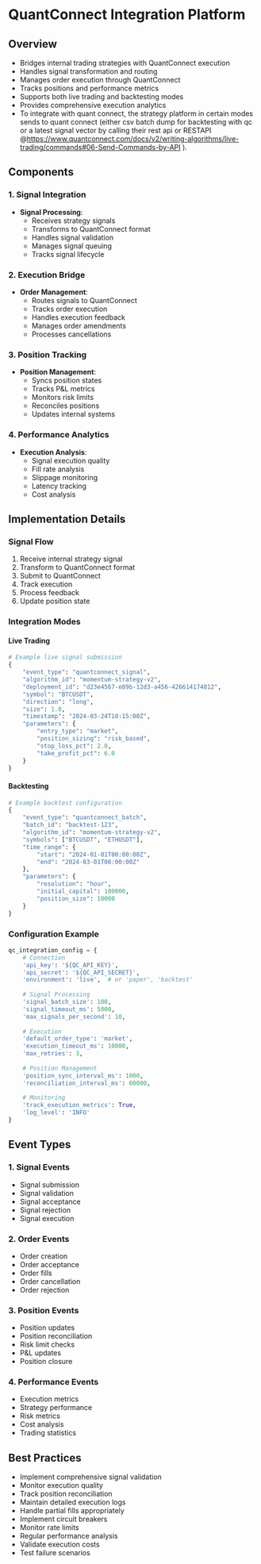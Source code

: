 # QuantConnect Integration Platform

## Overview
- Bridges internal trading strategies with QuantConnect execution
- Handles signal transformation and routing
- Manages order execution through QuantConnect
- Tracks positions and performance metrics
- Supports both live trading and backtesting modes
- Provides comprehensive execution analytics
- To integrate with quant connect, the strategy platform in certain modes sends to quant connect (either csv batch dump for backtesting with qc or a latest signal vector by calling their rest api or RESTAPI @https://www.quantconnect.com/docs/v2/writing-algorithms/live-trading/commands#06-Send-Commands-by-API ).

## Components

### 1. Signal Integration
- **Signal Processing**:
  - Receives strategy signals
  - Transforms to QuantConnect format
  - Handles signal validation
  - Manages signal queuing
  - Tracks signal lifecycle

### 2. Execution Bridge
- **Order Management**:
  - Routes signals to QuantConnect
  - Tracks order execution
  - Handles execution feedback
  - Manages order amendments
  - Processes cancellations

### 3. Position Tracking
- **Position Management**:
  - Syncs position states
  - Tracks P&L metrics
  - Monitors risk limits
  - Reconciles positions
  - Updates internal systems

### 4. Performance Analytics
- **Execution Analysis**:
  - Signal execution quality
  - Fill rate analysis
  - Slippage monitoring
  - Latency tracking
  - Cost analysis

## Implementation Details

### Signal Flow
1. Receive internal strategy signal
2. Transform to QuantConnect format
3. Submit to QuantConnect
4. Track execution
5. Process feedback
6. Update position state

### Integration Modes

#### Live Trading
```python
# Example live signal submission
{
    "event_type": "quantconnect_signal",
    "algorithm_id": "momentum-strategy-v2",
    "deployment_id": "d23e4567-e89b-12d3-a456-426614174012",
    "symbol": "BTCUSDT",
    "direction": "long",
    "size": 1.0,
    "timestamp": "2024-03-24T10:15:00Z",
    "parameters": {
        "entry_type": "market",
        "position_sizing": "risk_based",
        "stop_loss_pct": 2.0,
        "take_profit_pct": 6.0
    }
}
```

#### Backtesting
```python
# Example backtest configuration
{
    "event_type": "quantconnect_batch",
    "batch_id": "backtest-123",
    "algorithm_id": "momentum-strategy-v2",
    "symbols": ["BTCUSDT", "ETHUSDT"],
    "time_range": {
        "start": "2024-01-01T00:00:00Z",
        "end": "2024-03-01T00:00:00Z"
    },
    "parameters": {
        "resolution": "hour",
        "initial_capital": 100000,
        "position_size": 10000
    }
}
```

### Configuration Example
```python
qc_integration_config = {
    # Connection
    'api_key': '${QC_API_KEY}',
    'api_secret': '${QC_API_SECRET}',
    'environment': 'live',  # or 'paper', 'backtest'
    
    # Signal Processing
    'signal_batch_size': 100,
    'signal_timeout_ms': 5000,
    'max_signals_per_second': 10,
    
    # Execution
    'default_order_type': 'market',
    'execution_timeout_ms': 10000,
    'max_retries': 3,
    
    # Position Management
    'position_sync_interval_ms': 1000,
    'reconciliation_interval_ms': 60000,
    
    # Monitoring
    'track_execution_metrics': True,
    'log_level': 'INFO'
}
```

## Event Types

### 1. Signal Events
- Signal submission
- Signal validation
- Signal acceptance
- Signal rejection
- Signal execution

### 2. Order Events
- Order creation
- Order acceptance
- Order fills
- Order cancellation
- Order rejection

### 3. Position Events
- Position updates
- Position reconciliation
- Risk limit checks
- P&L updates
- Position closure

### 4. Performance Events
- Execution metrics
- Strategy performance
- Risk metrics
- Cost analysis
- Trading statistics

## Best Practices
- Implement comprehensive signal validation
- Monitor execution quality
- Track position reconciliation
- Maintain detailed execution logs
- Handle partial fills appropriately
- Implement circuit breakers
- Monitor rate limits
- Regular performance analysis
- Validate execution costs
- Test failure scenarios 